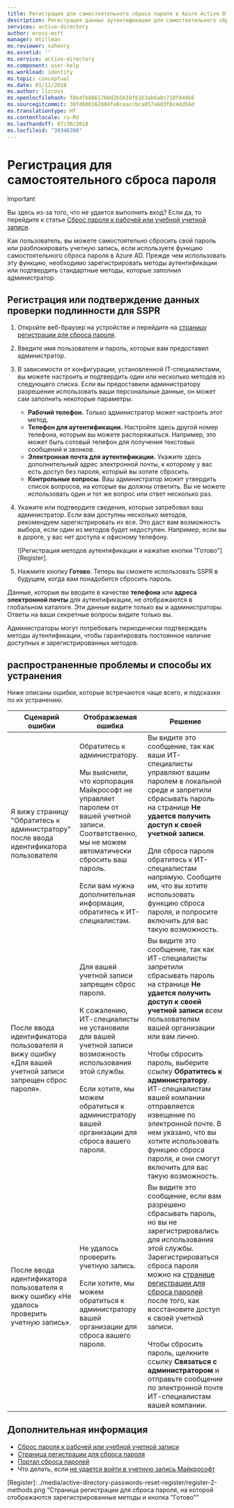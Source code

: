 ```yaml
---
title: Регистрация для самостоятельного сброса пароля в Azure Active Directory | Документация Майкрософт
description: Регистрация данных аутентификации для самостоятельного сброса пароля Azure AD
services: active-directory
author: eross-msft
manager: mtillman
ms.reviewer: sahenry
ms.assetid: ''
ms.service: active-directory
ms.component: user-help
ms.workload: identity
ms.topic: conceptual
ms.date: 01/11/2018
ms.author: lizross
ms.openlocfilehash: f8b4fb8861760d2b5b10f61b3ab6a8c718f849b6
ms.sourcegitcommit: 30fd606162804fe8ceaccbca057a6d3f8c4dd56d
ms.translationtype: HT
ms.contentlocale: ru-RU
ms.lasthandoff: 07/30/2018
ms.locfileid: "39346398"
---
```

# <a name="register-for-self-service-password-reset"></a>Регистрация для самостоятельного сброса пароля

> [!IMPORTANT]
> Вы здесь из-за того, что не удается выполнить вход? Если да, то перейдите к статье [Сброс пароля к рабочей или учебной учетной записи](active-directory-passwords-update-your-own-password.md).

Как пользователь, вы можете самостоятельно сбросить свой пароль или разблокировать учетную запись, если используете функцию самостоятельного сброса пароля в Azure AD. Прежде чем использовать эту функцию, необходимо зарегистрировать методы аутентификации или подтвердить стандартные методы, которые заполнил администратор.

## <a name="register-or-confirm-authentication-data-with-sspr"></a>Регистрация или подтверждение данных проверки подлинности для SSPR

1. Откройте веб-браузер на устройстве и перейдите на [страницу регистрации для сброса пароля](https://aka.ms/ssprsetup).
2. Введите имя пользователя и пароль, которые вам предоставил администратор.
3. В зависимости от конфигурации, установленной IT-специалистами, вы можете настроить и подтвердить один или несколько методов из следующего списка. Если вы предоставили администратору разрешение использовать ваши персональные данные, он может сам заполнить некоторые параметры.
    * **Рабочий телефон.** Только администратор может настроить этот метод.
    * **Телефон для аутентификации.** Настройте здесь другой номер телефона, которым вы можете распоряжаться. Например, это может быть сотовый телефон для получения текстовых сообщений и звонков.
    * **Электронная почта для аутентификации.** Укажите здесь дополнительный адрес электронной почты, к которому у вас есть доступ без пароля, который вы хотите сбросить.
    * **Контрольные вопросы**. Ваш администратор может утвердить список вопросов, на которые вы должны ответить. Вы не можете использовать один и тот же вопрос или ответ несколько раз.
4. Укажите или подтвердите сведения, которые затребовал ваш администратор. Если вам доступны несколько методов, рекомендуем зарегистрировать их все. Это даст вам возможность выбора, если один из методов будет недоступен. Например, если вы в дороге, у вас нет доступа к офисному телефону.

    ![Регистрация методов аутентификации и нажатие кнопки "Готово"][Register].

5. Нажмите кнопку **Готово**. Теперь вы сможете использовать SSPR в будущем, когда вам понадобится сбросить пароль.

Данные, которые вы вводите в качестве **телефона** или **адреса электронной почты** для аутентификации, не отображаются в глобальном каталоге. Эти данные видите только вы и администраторы. Ответы на ваши секретные вопросы видите только вы.

Администраторы могут потребовать периодически подтверждать методы аутентификации, чтобы гарантировать постоянное наличие доступных и зарегистрированных методов.

## <a name="common-problems-and-their-solutions"></a>распространенные проблемы и способы их устранения

 Ниже описаны ошибки, которые встречаются чаще всего, и подсказки по их устранению.

| Сценарий ошибки| Отображаемая ошибка| Решение |
| --- | --- | --- |
| Я вижу страницу "Обратитесь к администратору" после ввода идентификатора пользователя | Обратитесь к администратору. <br> <br> Мы выяснили, что корпорация Майкрософт не управляет паролем от вашей учетной записи. Соответственно, мы не можем автоматически сбросить ваш пароль. <br> <br> Если вам нужна дополнительная информация, обратитесь к ИТ-специалистам. | Вы видите это сообщение, так как ваши ИТ-специалисты управляют вашим паролем в локальной среде и запретили сбрасывать пароль на странице **Не удается получить доступ к своей учетной записи**. <br> <br> Для сброса пароля обратитесь к ИТ-специалистам напрямую. Сообщите им, что вы хотите использовать функцию сброса пароля, и попросите включить для вас такую возможность.|
| После ввода идентификатора пользователя я вижу ошибку «Для вашей учетной записи запрещен сброс пароля». | Для вашей учетной записи запрещен сброс пароля. <br> <br> К сожалению, ИТ-специалисты не установили для вашей учетной записи возможность использования этой службы. <br> <br> Если хотите, мы можем обратиться к администратору вашей организации для сброса вашего пароля. | Вы видите это сообщение, так как ИТ-специалисты запретили сбрасывать пароль на странице **Не удается получить доступ к своей учетной записи** всем пользователям вашей организации или вам лично. <br> <br> Чтобы сбросить пароль, выберите ссылку **Обратитесь к администратору**. ИТ-специалистам вашей компании отправляется извещение по электронной почте. В нем указано, что вы хотите использовать функцию сброса пароля, и они смогут включить для вас такую возможность. |
| После ввода идентификатора пользователя я вижу ошибку «Не удалось проверить учетную запись». | Не удалось проверить учетную запись. <br> <br> Если хотите, мы можем обратиться к администратору вашей организации для сброса вашего пароля. | Вы видите это сообщение, если вам разрешено сбрасывать пароль, но вы не зарегистрировались для использования этой службы. Зарегистрироваться сброса пароля можно на [странице регистрации для сброса паролей](https://aka.ms/ssprsetup) после того, как восстановите доступ к своей учетной записи. <br> <br> Чтобы сбросить пароль, щелкните ссылку **Связаться с администратором** и отправьте сообщение по электронной почте ИТ-специалистам вашей компании. |

## <a name="next-steps"></a>Дополнительная информация

* [Сброс пароля к рабочей или учебной учетной записи](active-directory-passwords-update-your-own-password.md)
* [Страница регистрации для сброса пароля](https://aka.ms/ssprsetup)
* [Портал сброса паролей](https://passwordreset.microsoftonline.com/)
* Что делать, если [не удается войти в учетную запись Майкрософт](https://support.microsoft.com/help/12429/microsoft-account-sign-in-cant)

[Register]: ./media/active-directory-passwords-reset-register/register-2-methods.png "Страница регистрации для сброса пароля, на которой отображаются зарегистрированные методы и кнопка "Готово""

